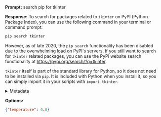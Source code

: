 **Prompt:**
search pip for tkinter

**Response:**
To search for packages related to `tkinter` on PyPI (Python Package Index), you can use the following command in your terminal or command prompt:

```bash
pip search tkinter
```

However, as of late 2020, the `pip search` functionality has been disabled due to the overwhelming load on PyPI's servers. If you still want to search for `tkinter` related packages, you can use the PyPI website search functionality at https://pypi.org/search/?q=tkinter. 

`tkinter` itself is part of the standard library for Python, so it does not need to be installed via `pip`. It is included with Python when you install it, so you can simply import it in your scripts with `import tkinter`.

<details><summary>Metadata</summary>

- Duration: 12538 ms
- Datetime: 2023-11-30T11:29:59.562085
- Model: gpt-4-1106-preview

</details>

**Options:**
```json
{"temperature": 0.0}
```

